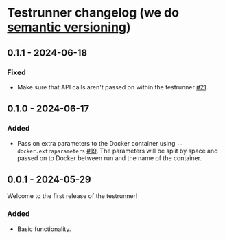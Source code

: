 # Testrunner changelog (we do [semantic versioning](https://semver.org))

## 0.1.1 - 2024-06-18
### Fixed
* Make sure that API calls aren't passed on within the testrunner [#21](https://github.com/sitespeedio/onlinetest/pull/21).

## 0.1.0 - 2024-06-17
### Added
* Pass on extra parameters to the Docker container using `--docker.extraparameters` [#19](https://github.com/sitespeedio/onlinetest/pull/19). The parameters will be split by space and passed on to Docker between run and the name of the container.

## 0.0.1 - 2024-05-29

Welcome to the first release of the testrunner!

### Added
* Basic functionality.